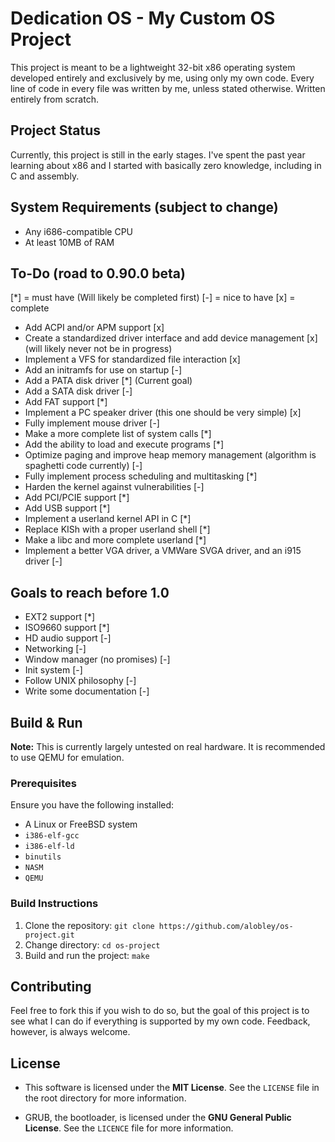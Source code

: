 # Dedication OS - My Custom OS Project

This project is meant to be a lightweight 32-bit x86 operating system developed entirely and exclusively by me, using only my own code. Every line of code in every file was written by me, unless stated otherwise. Written entirely from scratch.

## Project Status
Currently, this project is still in the early stages. I've spent the past year learning about x86 and I started with basically zero knowledge, including in C and assembly.

## System Requirements (subject to change)
- Any i686-compatible CPU
- At least 10MB of RAM

## To-Do (road to 0.90.0 beta)
[*] = must have (Will likely be completed first)
[-] = nice to have
[x] = complete
- Add ACPI and/or APM support [x]
- Create a standardized driver interface and add device management [x] (will likely never not be in progress)
- Implement a VFS for standardized file interaction [x]
- Add an initramfs for use on startup [-]
- Add a PATA disk driver [*] (Current goal)
- Add a SATA disk driver [-]
- Add FAT support [*]
- Implement a PC speaker driver (this one should be very simple) [x]
- Fully implement mouse driver [-]
- Make a more complete list of system calls [*]
- Add the ability to load and execute programs [*]
- Optimize paging and improve heap memory management (algorithm is spaghetti code currently) [-]
- Fully implement process scheduling and multitasking [*]
- Harden the kernel against vulnerabilities [-]
- Add PCI/PCIE support [*]
- Add USB support [*]
- Implement a userland kernel API in C [*]
- Replace KISh with a proper userland shell [*]
- Make a libc and more complete userland [*]
- Implement a better VGA driver, a VMWare SVGA driver, and an i915 driver [-]

## Goals to reach before 1.0
- EXT2 support [*]
- ISO9660 support [*]
- HD audio support [-]
- Networking [-]
- Window manager (no promises) [-]
- Init system [-]
- Follow UNIX philosophy [-]
- Write some documentation [-]

## Build & Run

**Note:** This is currently largely untested on real hardware. It is recommended to use QEMU for emulation.

### Prerequisites
Ensure you have the following installed:
- A Linux or FreeBSD system
- `i386-elf-gcc`
- `i386-elf-ld`
- `binutils`
- `NASM`
- `QEMU`

### Build Instructions
1. Clone the repository:
   `git clone https://github.com/alobley/os-project.git`
2. Change directory:
    `cd os-project`
3. Build and run the project:
    `make`

## Contributing
Feel free to fork this if you wish to do so, but the goal of this project is to see what I can do if everything is supported by my own code. Feedback, however, is always welcome.

## License
- This software is licensed under the **MIT License**. See the `LICENSE` file in the root directory for more information.

- GRUB, the bootloader, is licensed under the **GNU General Public License**. See the `LICENCE` file for more information.